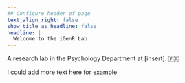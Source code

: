 ```yaml
---
## Configure header of page
text_align_right: false
show_title_as_headline: false
headline: |
  Welcome to the iGenR Lab.
---
```


<!-- this is a subheadline -->
A research lab in the Psychology Department at [insert]. :fr: 

I could add more text here for example